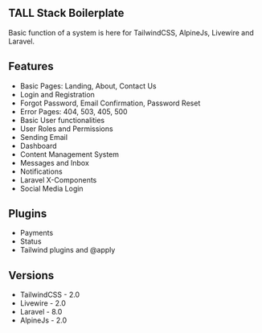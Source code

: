 ## TALL Stack Boilerplate

Basic function of a system is here for TailwindCSS, AlpineJs, Livewire and Laravel.

## Features

-   Basic Pages: Landing, About, Contact Us
-   Login and Registration
-   Forgot Password, Email Confirmation, Password Reset
-   Error Pages: 404, 503, 405, 500
-   Basic User functionalities
-   User Roles and Permissions
-   Sending Email
-   Dashboard
-   Content Management System
-   Messages and Inbox
-   Notifications
-   Laravel X-Components
-   Social Media Login

## Plugins

-   Payments
-   Status
-   Tailwind plugins and @apply

## Versions

-   TailwindCSS - 2.0
-   Livewire - 2.0
-   Laravel - 8.0
-   AlpineJs - 2.0
